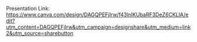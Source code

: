 Presentation Link: https://www.canva.com/design/DAGQPEFjIrw/f43lnIKUbaRF3DeZ6CKLlA/edit?utm_content=DAGQPEFjIrw&utm_campaign=designshare&utm_medium=link2&utm_source=sharebutton
